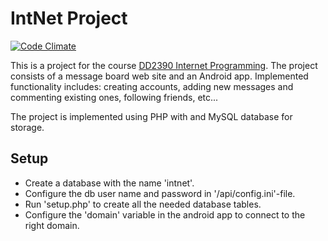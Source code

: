 IntNet Project
======

[![Code Climate](https://codeclimate.com/github/markusos/intnet_project/badges/gpa.svg)](https://codeclimate.com/github/markusos/intnet_project)

This is a project for the course [DD2390 Internet Programming](http://www.kth.se/student/kurser/kurs/DD2390?l=en "DD2390"). The project consists of a message board web site and an Android app. Implemented functionality includes: creating accounts, adding new messages and commenting existing ones, following friends, etc...

The project is implemented using PHP with and MySQL database for storage.

## Setup ##

- Create a database with the name 'intnet'.
- Configure the db user name and password in '/api/config.ini'-file.
- Run 'setup.php' to create all the needed database tables.
- Configure the 'domain' variable in the android app to connect to the right domain.
